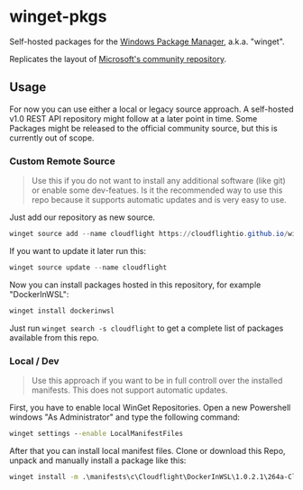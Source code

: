 # winget-pkgs

Self-hosted packages for the [Windows Package Manager](https://github.com/microsoft/winget-cli), a.k.a. "winget".

Replicates the layout of [Microsoft's community repository](https://github.com/microsoft/winget-pkgs/).

## Usage

For now you can use either a local or legacy source approach. A self-hosted v1.0 REST API repository might follow at a later point in time. Some Packages might be released to the official community source, but this is currently out of scope.

### Custom Remote Source

> Use this if you do not want to install any additional software (like git) or enable some dev-featues. Is it the recommended way to use this repo because it supports automatic updates and is very easy to use. 

Just add our repository as new source.

```powershell
winget source add --name cloudflight https://cloudflightio.github.io/winget-pkgs
```

If you want to update it later run this:

```powershell
winget source update --name cloudflight
```

Now you can install packages hosted in this repository, for example "DockerInWSL":

```powershell
winget install dockerinwsl
```

Just run `winget search -s cloudflight` to get a complete list of packages available from this repo.

### Local / Dev

> Use this approach if you want to be in full controll over the installed manifests. This does not support automatic updates.

First, you have to enable local WinGet Repositories. Open a new Powershell windows "As Administrator" and type the following command:

```bat
winget settings --enable LocalManifestFiles
``` 

After that you can install local manifest files. Clone or download this Repo, unpack and manually install a package like this:

```bat
winget install -m .\manifests\c\Cloudflight\DockerInWSL\1.0.2.1\264a-Cloudflight.DockerInWSL.yaml
```
